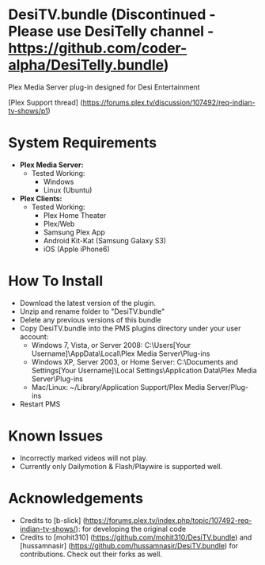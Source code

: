 DesiTV.bundle 
<b>(Discontinued - Please use DesiTelly channel - https://github.com/coder-alpha/DesiTelly.bundle)</b>
===================

Plex Media Server plug-in designed for Desi Entertainment

[Plex Support thread] (https://forums.plex.tv/discussion/107492/req-indian-tv-shows/p1)

System Requirements
===================

- **Plex Media Server:**
	- Tested Working:
		- Windows
		- Linux (Ubuntu)
- **Plex Clients:**
	- Tested Working:
		- Plex Home Theater
		- Plex/Web
		- Samsung Plex App
		- Android Kit-Kat (Samsung Galaxy S3)
		- iOS (Apple iPhone6)

How To Install
==============

- Download the latest version of the plugin.
- Unzip and rename folder to "DesiTV.bundle"
- Delete any previous versions of this bundle
- Copy DesiTV.bundle into the PMS plugins directory under your user account:
	- Windows 7, Vista, or Server 2008: 
		C:\Users[Your Username]\AppData\Local\Plex Media Server\Plug-ins
	- Windows XP, Server 2003, or Home Server: 
		C:\Documents and Settings[Your Username]\Local Settings\Application Data\Plex Media Server\Plug-ins
	- Mac/Linux: 
        ~/Library/Application Support/Plex Media Server/Plug-ins
- Restart PMS

Known Issues
==============

- Incorrectly marked videos will not play.
- Currently only Dailymotion & Flash/Playwire is supported well.

Acknowledgements
==============

- Credits to [b-slick] (https://forums.plex.tv/index.php/topic/107492-req-indian-tv-shows/): for developing the original code
- Credits to [mohit310] (https://github.com/mohit310/DesiTV.bundle) and [hussamnasir] (https://github.com/hussamnasir/DesiTV.bundle) for contributions. Check out their forks as well.
